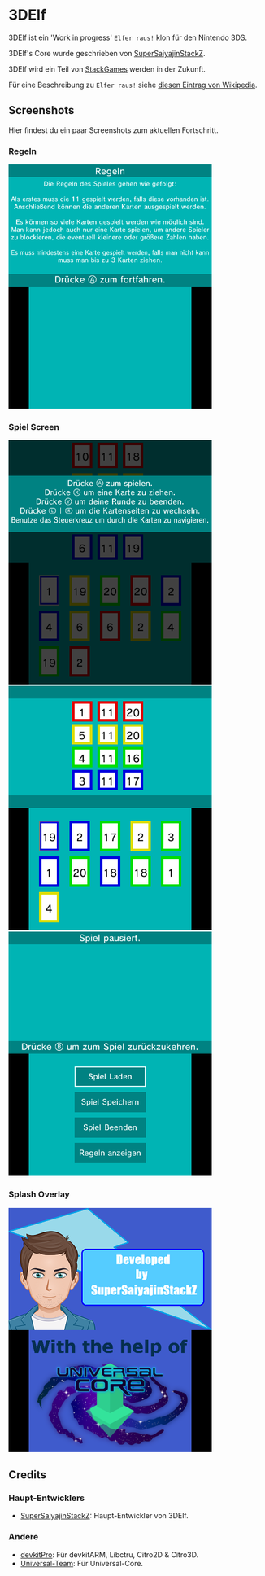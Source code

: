 # 3DElf
3DElf ist ein 'Work in progress' `Elfer raus!` klon für den Nintendo 3DS.

3DElf's Core wurde geschrieben von [SuperSaiyajinStackZ](https://github.com/SuperSaiyajinStackZ).

3DElf wird ein Teil von [StackGames](https://github.com/SuperSaiyajinStackZ/Stack-Game-Template) werden in der Zukunft.

Für eine Beschreibung zu `Elfer raus!` siehe [diesen Eintrag von Wikipedia](https://de.wikipedia.org/wiki/Elfer_raus!).

## Screenshots

Hier findest du ein paar Screenshots zum aktuellen Fortschritt.

### Regeln
![](https://github.com/SuperSaiyajinStackZ/3DElf/blob/main/screenshots/regeln.png)

### Spiel Screen
![](https://github.com/SuperSaiyajinStackZ/3DElf/blob/main/screenshots/anweisung.png) ![](https://github.com/SuperSaiyajinStackZ/3DElf/blob/main/screenshots/spielScreen.png)  ![](https://github.com/SuperSaiyajinStackZ/3DElf/blob/main/screenshots/unter_menu.png)

### Splash Overlay
![](https://github.com/SuperSaiyajinStackZ/3DElf/blob/main/screenshots/dev_by.png)

## Credits
### Haupt-Entwicklers
- [SuperSaiyajinStackZ](https://github.com/SuperSaiyajinStackZ): Haupt-Entwickler von 3DElf.

### Andere
- [devkitPro](https://github.com/devkitPro): Für devkitARM, Libctru, Citro2D & Citro3D.
- [Universal-Team](https://github.com/Universal-Team): Für Universal-Core.